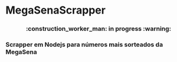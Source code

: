 # MegaSenaScrapper
<h3 align="center"> 
 :construction_worker_man: in progress :warning:
</h3>

<h3>Scrapper em Nodejs para números mais sorteados da MegaSena</h3>
